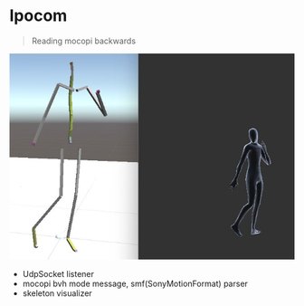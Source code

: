# Ipocom

> Reading mocopi backwards

![debug_skeleton](./debug_skeleton.jpg)

* UdpSocket listener
* mocopi bvh mode message, smf(SonyMotionFormat) parser
* skeleton visualizer
